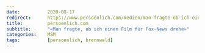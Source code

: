 ```yaml
---
date:          2020-08-17
redirect:      https://www.persoenlich.com/medien/man-fragte-ob-ich-einen-film-fur-fox-news-drehe
title:         persoenlich.com
subtitle:      "«Man fragte, ob ich einen Film für Fox-News drehe»"
categories:    MSM
tags:          [persoenlich, brennwald]
---
```


